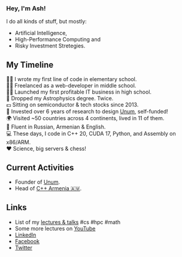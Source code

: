 ### Hey, I'm Ash!

I do all kinds of stuff, but mostly:

* Artificial Intelligence, 
* High-Performance Computing and
* Risky Investment Stretegies.

## My Timeline

👶🏻 I wrote my first line of code in elementary school.<br/>
👦🏻 Freelanced as a web-developer in middle school.<br/>
🧔🏻 Launched my first profitable IT business in high school.<br/>
🔭 Dropped my Astrophysics degree. Twice.<br/>
💵 Sitting on semiconductor & tech stocks since 2013.<br/>
🏢 Invested over 6 years of research to design [Unum](https://unum.cloud), self-funded!<br/>
🌍 Visited ~50 countries across 4 continents, lived in 11 of them.<br/>
👅 Fluent in Russian, Armenian & English.<br/>
💻 These days, I code in C++ 20, CUDA 17, Python, and Assembly on x86/ARM.<br/>
❤️ Science, big servers & chess!<br/>

## Current Activities

* Founder of [Unum](https://unum.cloud).
* Head of [C++ Armenia 🇦🇲](https://t.me/cpparm).

## Links

* List of my [lectures & talks](ashvardanian.com/about#my-talks) #cs #hpc #math
* Some more lectures on [YouTube](youtube.com/channel/UCI7fuiwVwAtI_3I89BrT7qw)
* [LinkedIn](linkedin.com/in/ashvardanian)
* [Facebook](fb.com/ashvardanian)
* [Twitter](twitter.com/ashvardanian)
